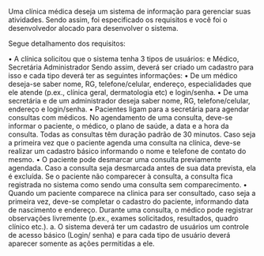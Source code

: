 
Uma clínica médica deseja um sistema de informação para gerenciar suas atividades. Sendo assim, foi especificado os requisitos e você foi o desenvolvedor alocado para desenvolver o sistema.

Segue detalhamento dos requisitos:

•	A clínica solicitou que o sistema tenha 3 tipos de usuários: e Médico, Secretária Administrador
Sendo assim, deverá ser criado um cadastro para isso e cada tipo deverá ter as seguintes informações:
•	De um médico deseja-se saber nome, RG, telefone/celular, endereço, especialidades que ele atende (p.ex., clínica geral, dermatologia etc) e login/senha.
•	De uma secretária e de um administrador deseja saber nome, RG, telefone/celular, endereço e login/senha.
•	Pacientes ligam para a secretária para agendar consultas com médicos. No agendamento de uma consulta, deve-se informar o paciente, o médico, o plano de saúde, a data e a hora da consulta. Todas as consultas têm duração padrão de 30 minutos. Caso seja a primeira vez que o paciente agenda uma consulta na clínica, deve-se realizar um cadastro básico informando o nome e telefone de contato do mesmo. 
•	O paciente pode desmarcar uma consulta previamente agendada. Caso a consulta seja desmarcada antes de sua data prevista, ela é excluída. Se o paciente não comparecer à consulta, a consulta fica registrada no sistema como sendo uma consulta sem comparecimento. 
•	Quando um paciente comparece na clinica para ser consultado, caso seja a primeira vez, deve-se completar o cadastro do paciente, informando data de nascimento e endereço. Durante uma consulta, o médico pode registrar observações livremente (p.ex., exames solicitados, resultados, quadro clínico etc.).
a.	O sistema deverá ter um cadastro de usuários um controle de acesso básico (Login/ senha) e para cada tipo de usuário deverá aparecer somente as ações permitidas a ele.

